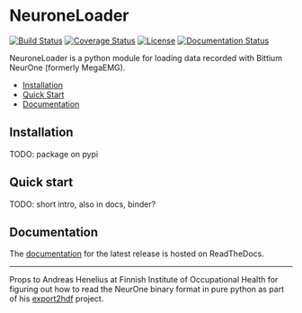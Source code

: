 # NeuroneLoader
[![Build Status](https://travis-ci.org/heilerich/neurone_loader.svg?branch=master)](https://travis-ci.org/heilerich/neurone_loader)
[![Coverage Status](https://coveralls.io/repos/github/heilerich/neurone_loader/badge.svg)](https://coveralls.io/github/heilerich/neurone_loader)
[![License](https://img.shields.io/github/license/heilerich/neurone_loader.svg)](https://github.com/heilerich/neurone_loader/blob/master/LICENSE)
[![Documentation Status](https://readthedocs.org/projects/neurone-loader/badge/?version=latest)](https://neurone-loader.readthedocs.io/en/latest/?badge=latest)

NeuroneLoader is a python module for loading data recorded with
 Bittium NeurOne (formerly MegaEMG).

* [Installation](#installation)
* [Quick Start](#quick-start)
* [Documentation](#documentation)

## Installation
TODO: package on pypi

## Quick start
TODO: short intro, also in docs, binder?

## Documentation
The [documentation](https://neurone-loader.readthedocs.io/en/latest/)
for the latest release is hosted on ReadTheDocs.

---
Props to Andreas Henelius at Finnish Institute of Occupational Health for figuring out how
to read the NeurOne binary format in pure python as part of his
[export2hdf](https://github.com/bwrc/export2hdf5) project.